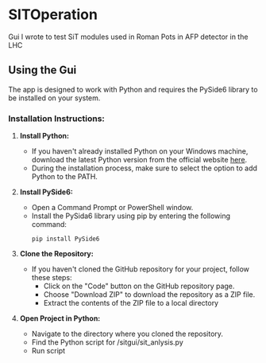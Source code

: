 # SITOperation
Gui I wrote to test SiT modules used in Roman Pots in AFP detector in the  LHC

## Using the Gui

The app is designed to work with Python and requires the PySide6 library to be installed on your system.

### Installation Instructions:
1. **Install Python:**
   - If you haven't already installed Python on your Windows machine, download the latest Python version from the official website [here](https://www.python.org/downloads/).
   - During the installation process, make sure to select the option to add Python to the PATH.

2. **Install PySide6:**
   - Open a Command Prompt or PowerShell window.
   - Install the PySida6 library using pip by entering the following command:
     ```
     pip install PySide6

3. **Clone the Repository:**
   - If you haven't cloned the GitHub repository for your project, follow these steps:
     - Click on the "Code" button on the GitHub repository page.
     - Choose "Download ZIP" to download the repository as a ZIP file.
     - Extract the contents of the ZIP file to a local directory
     
3. **Open Project in Python:**
   - Navigate to the directory where you cloned the repository.
   - Find the Python script for /sitgui/sit_anlysis.py
   - Run script
